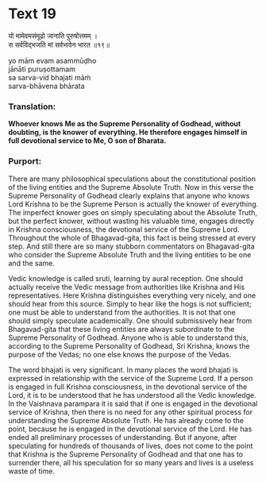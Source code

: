 # Text 19

यो मामेवमसंमूढो जानाति पुरुषोत्तमम् ।  
स सर्वविद्भजति मां सर्वभावेन भारत ॥१९॥

yo mām evam asammūḍho  
jānāti puruṣottamam  
sa sarva-vid bhajati māḿ  
sarva-bhāvena bhārata



### Translation:

**Whoever knows Me as the Supreme Personality of Godhead, without doubting, is the knower of everything. He therefore engages himself in full devotional service to Me, O son of Bharata.**

### Purport:

There are many philosophical speculations about the constitutional position of the living entities and the Supreme Absolute Truth. Now in this verse the Supreme Personality of Godhead clearly explains that anyone who knows Lord Krishna to be the Supreme Person is actually the knower of everything. The imperfect knower goes on simply speculating about the Absolute Truth, but the perfect knower, without wasting his valuable time, engages directly in Krishna consciousness, the devotional service of the Supreme Lord. Throughout the whole of Bhagavad-gita, this fact is being stressed at every step. And still there are so many stubborn commentators on Bhagavad-gita who consider the Supreme Absolute Truth and the living entities to be one and the same.

Vedic knowledge is called sruti, learning by aural reception. One should actually receive the Vedic message from authorities like Krishna and His representatives. Here Krishna distinguishes everything very nicely, and one should hear from this source. Simply to hear like the hogs is not sufficient; one must be able to understand from the authorities. It is not that one should simply speculate academically. One should submissively hear from Bhagavad-gita that these living entities are always subordinate to the Supreme Personality of Godhead. Anyone who is able to understand this, according to the Supreme Personality of Godhead, Sri Krishna, knows the purpose of the Vedas; no one else knows the purpose of the Vedas.

The word bhajati is very significant. In many places the word bhajati is expressed in relationship with the service of the Supreme Lord. If a person is engaged in full Krishna consciousness, in the devotional service of the Lord, it is to be understood that he has understood all the Vedic knowledge. In the Vaishnava parampara it is said that if one is engaged in the devotional service of Krishna, then there is no need for any other spiritual process for understanding the Supreme Absolute Truth. He has already come to the point, because he is engaged in the devotional service of the Lord. He has ended all preliminary processes of understanding. But if anyone, after speculating for hundreds of thousands of lives, does not come to the point that Krishna is the Supreme Personality of Godhead and that one has to surrender there, all his speculation for so many years and lives is a useless waste of time.